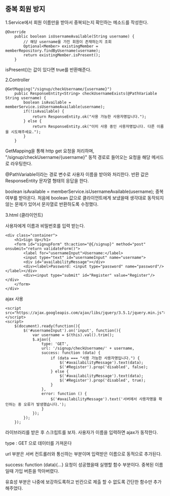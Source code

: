 ## 중복 회원 방지

1.Service에서 회원 이름만을 받아서 중복되는지 확인하는 메소드를 작성한다.

```
@Override
    public boolean isUsernameAvailable(String username) {
        // 해당 username을 가진 회원이 존재하는지 조회
        Optional<Member> existingMember = memberRepository.findByUsername(username);
        return existingMember.isPresent();
    }
```

isPresent()는 값이 있다면 true를 반환해준다.


2.Controller

```
@GetMapping("/signup/checkUsername/{username}")
    public ResponseEntity<String> checkUsernameExists(@PathVariable String username) {
        boolean isAvailable = memberService.isUsernameAvailable(username);
        if(!isAvailable) {
            return ResponseEntity.ok("사용 가능한 사용자명입니다.");
        } else {
            return ResponseEntity.ok("이미 사용 중인 사용자명입니다. 다른 이름을 시도해주세요.");
        }
    }
```

GetMapping을 통해 http get 요청을 처리하며,
"/signup/checkUsername/{username}" 동적 경로로 들어오는 요청을 해당 메서드로 라우팅한다.

@PathVariable이라는 경로 변수로 사용자 이름을 받아와 처리한다.
반환 값은 ResponseEntity 문자열 형태의 응답을 한다.

boolean isAvailable = memberService.isUsernameAvailable(username);
중복 여부를 받아온다.
처음에 boolean 값으로 클라이언트에게 보냈을때 생각대로 동작되지 않는 문제가 있어서 문자열로 반환하도록 수정했다.




3.html (클라이언트)

사용자에게 이름과 비밀번호를 입력 받는다.

```
<div class="container">
    <h1>Sign Up</h1>
    <form id="signupForm" th:action="@{/signup}" method="post" onsubmit="return validateForm()">
        <label for="usernameInput">Username:</label>
        <input type="text" id="usernameInput" name="username">
        <div id="availabilityMessage"></div>
        <div><label>Password: <input type="password" name="password"/></label></div>
        <div><input type="submit" id="Register" value="Register"/></div> 
    </form>
</div>
```

ajax 사용
```
<script src="https://ajax.googleapis.com/ajax/libs/jquery/3.5.1/jquery.min.js"></script>
<script>
    $(document).ready(function(){
        $('#usernameInput').on('input', function(){
            var username = $(this).val().trim();
            $.ajax({
                type: 'GET',
                url: '/signup/checkUsername/' + username,
                success: function (data) {
                    if (data === "사용 가능한 사용자명입니다.") {
                        $('#availabilityMessage').text(data);
                        $('#Register').prop('disabled', false); 
                    } else {
                        $('#availabilityMessage').text(data);
                        $('#Register').prop('disabled', true); 
                    }
                },
                error: function () {
                    $('#availabilityMessage').text('서버에서 사용자명을 확인하는 중 오류가 발생했습니다.');
                }
            });
        });
    });
```

라이브러리를 받은 후 스크립트를 보자.
사용자가 이름을 입력하면 ajax가 동작한다. 

type : GET 으로 데이터를 가져온다

url 부분은 서버 컨트롤러와 통신하는 부분이며 입력받은 이름으로 동적으로 추가된다.

success: function (data){...} 요청이 성공했을때 실행할 함수 부분이다.
중복된 이름일때 가입 버튼을 막아버렸다.

유효성 부분은 나중에 보강하도록하고 빈칸으로 제출 할 수 없도록 간단한 함수만 추가해주었다.

